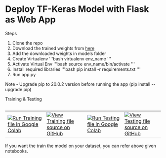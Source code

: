 # Deploy TF-Keras Model with Flask as Web App

Steps 


1. Clone the repo
2. Download the trained weights from [here](https://drive.google.com/file/d/1vDk5TbaXylcjbaxpH6YTyknOQV01C2_3/view?usp=sharing)
3. Add the downloaded weights in models folder
4. Create Virtualenv
   '''bash
   virtualenv env_name
   '''
5. Activate Virtual Env
   '''bash
   source env_name/bin/activate
   '''
6. Install required libraries
   '''bash
   pip install -r requirements.txt
   '''
7. Run app.py

Note - Upgrade pip to 20.0.2 version before running the app (pip install --upgrade pip)


Training & Testing

<table class="tfo-notebook-buttons" align="left">
  <td>
    <a target="_blank" href="https://colab.research.google.com/github.com/omkarmohanjoshi/Brain_Tumor_Classification/blob/master/brain_tumor_classification_training.ipynb"><img src="https://github.com/omkarmohanjoshi/Brain_Tumor_Classification/tree/master/images/colab_logo_32px.png" />Run Training file in Google Colab</a>
  </td>
  <td>
    <a target="_blank" href="https://github.com/omkarmohanjoshi/Brain_Tumor_Classification/blob/master/brain_tumor_classification_training.ipynb"><img src="https://github.com/omkarmohanjoshi/Brain_Tumor_Classification/tree/master/images/GitHub-Mark-32px.png" />View Training file source on GitHub</a>
  </td>
  <td>
    <a target="_blank" href="https://colab.research.google.com/github.com/omkarmohanjoshi/Brain_Tumor_Classification/blob/master/brain_tumor_classification_prediction.ipynb"><img src="https://github.com/omkarmohanjoshi/Brain_Tumor_Classification/tree/master/images/colab_logo_32px.png" />Run Testing file in Google Colab</a>
  </td>
  <td>
    <a target="_blank" href="https://github.com/omkarmohanjoshi/Brain_Tumor_Classification/blob/master/brain_tumor_classification_prediction.ipynb"><img src="https://github.com/omkarmohanjoshi/Brain_Tumor_Classification/tree/master/images/GitHub-Mark-32px.png" />View Testing file source on GitHub</a>
  </td>
</table>

If you want the train the model on your dataset, you can refer above given notebooks.


   

